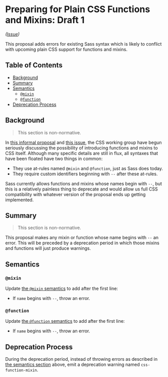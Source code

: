 # Preparing for Plain CSS Functions and Mixins: Draft 1

*([Issue](https://github.com/sass/sass/issues/3787))*

This proposal adds errors for existing Sass syntax which is likely to conflict
with upcoming plain CSS support for functions and mixins.

## Table of Contents

* [Background](#background)
* [Summary](#summary)
* [Semantics](#semantics)
  * [`@mixin`](#mixin)
  * [`@function`](#function)
* [Deprecation Process](#deprecation-process)

## Background

> This section is non-normative.

In [this informal proposal] and [this issue], the CSS working group have begun
seriously discussing the possibility of introducing functions and mixins to CSS
itself. Although many specific details are still in flux, all syntaxes that have
been floated have two things in common:

[this informal proposal]: https://css.oddbird.net/sasslike/mixins-functions/
[this issue]: https://github.com/w3c/csswg-drafts/issues/9350

* They use at-rules named `@mixin` and `@function`, just as Sass does today.
* They require custom identifiers beginning with `--` after these at-rules.

Sass currently allows functions and mixins whose names begin with `--`, but this
is a relatively painless thing to deprecate and would allow us full CSS
compatibility with whatever version of the proposal ends up getting implemented.

## Summary

> This section is non-normative.

This proposal makes any mixin or function whose name begins with `--` an error.
This will be preceded by a deprecation period in which those mixins and
functions will just produce warnings.

## Semantics

### `@mixin`

Update [the `@mixin` semantics] to add after the first line:

[the `@mixin` semantics]: ../spec/at-rules/mixin.md

* If `name` begins with `--`, throw an error.

### `@function`

Update [the `@function` semantics] to add after the first line:

[the `@function` semantics]: ../spec/at-rules/function.md

* If `name` begins with `--`, throw an error.

## Deprecation Process

During the deprecation period, instead of throwing errors as described in [the
semantics section] above, emit a deprecation warning named `css-function-mixin`.

[the semantics section]: #semantics
